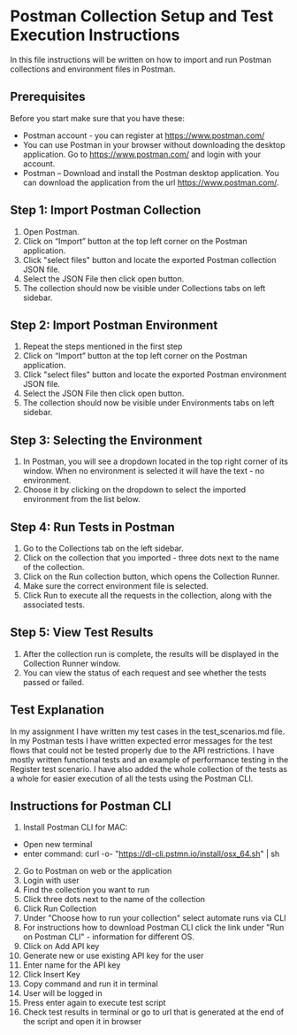 # Postman Collection Setup and Test Execution Instructions

In this file instructions will be written on how to import and run Postman collections and environment files in Postman.

## Prerequisites

Before you start make sure that you have these:

- Postman account - you can register at https://www.postman.com/
- You can use Postman in your browser without downloading the desktop application. Go to https://www.postman.com/ and login with your account.
- Postman – Download and install the Postman desktop application. You can download the application from the url https://www.postman.com/.

## Step 1: Import Postman Collection

1. Open Postman.
2. Click on “Import” button at the top left corner on the Postman application.
3. Click "select files" button and locate the exported Postman collection JSON file.
4. Select the JSON File then click open button.
5. The collection should now be visible under Collections tabs on left sidebar.

## Step 2: Import Postman Environment

1. Repeat the steps mentioned in the first step
2. Click on “Import” button at the top left corner on the Postman application.
3. Click "select files" button and locate the exported Postman environment JSON file.
4. Select the JSON File then click open button.
5. The collection should now be visible under Environments tabs on left sidebar.

## Step 3: Selecting the Environment

1. In Postman, you will see a dropdown located in the top right corner of its window. When no environment is selected it will have the text - no environment.
2. Choose it by clicking on the dropdown to select the imported environment from the list below.

## Step 4: Run Tests in Postman

1. Go to the Collections tab on the left sidebar.
2. Click on the collection that you imported - three dots next to the name of the collection.
3. Click on the Run collection button, which opens the Collection Runner.
4. Make sure the correct environment file is selected.
5. Click Run to execute all the requests in the collection, along with the associated tests.

## Step 5: View Test Results

1. After the collection run is complete, the results will be displayed in the Collection Runner window.
2. You can view the status of each request and see whether the tests passed or failed.

## Test Explanation

In my assignment I have written my test cases in the test_scenarios.md file. In my Postman tests I have written expected error messages for the test flows that could not be tested properly due to the API restrictions.
I have mostly written functional tests and an example of performance testing in the Register test scenario.
I have also added the whole collection of the tests as a whole for easier execution of all the tests using the Postman CLI.

## Instructions for Postman CLI

1. Install Postman CLI for MAC:

- Open new terminal
- enter command: curl -o- "https://dl-cli.pstmn.io/install/osx_64.sh" | sh

2. Go to Postman on web or the application
3. Login with user
4. Find the collection you want to run
5. Click three dots next to the name of the collection
6. Click Run Collection
7. Under "Choose how to run your collection" select automate runs via CLI
8. For instructions how to download Postman CLI click the link under "Run on Postman CLI" - information for different OS.
9. Click on Add API key
10. Generate new or use existing API key for the user
11. Enter name for the API key
12. Click Insert Key
13. Copy command and run it in terminal
14. User will be logged in
15. Press enter again to execute test script
16. Check test results in terminal or go to url that is generated at the end of the script and open it in browser
